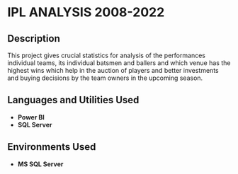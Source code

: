 <h1>IPL ANALYSIS 2008-2022</h1>

 

<h2>Description</h2>
This project gives crucial statistics for analysis of the performances individual teams, its individual batsmen and ballers and which venue has the highest wins which help in the auction of players and better investments and buying decisions by the team owners in the upcoming season.
<br />


<h2>Languages and Utilities Used</h2>

- <b>Power BI</b> 
- <b>SQL Server</b> 

<h2>Environments Used </h2>

- <b>MS SQL Server</b> 

